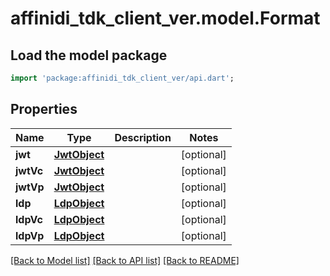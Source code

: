 # affinidi_tdk_client_ver.model.Format

## Load the model package

```dart
import 'package:affinidi_tdk_client_ver/api.dart';
```

## Properties

| Name      | Type                          | Description | Notes      |
| --------- | ----------------------------- | ----------- | ---------- |
| **jwt**   | [**JwtObject**](JwtObject.md) |             | [optional] |
| **jwtVc** | [**JwtObject**](JwtObject.md) |             | [optional] |
| **jwtVp** | [**JwtObject**](JwtObject.md) |             | [optional] |
| **ldp**   | [**LdpObject**](LdpObject.md) |             | [optional] |
| **ldpVc** | [**LdpObject**](LdpObject.md) |             | [optional] |
| **ldpVp** | [**LdpObject**](LdpObject.md) |             | [optional] |

[[Back to Model list]](../README.md#documentation-for-models) [[Back to API list]](../README.md#documentation-for-api-endpoints) [[Back to README]](../README.md)
